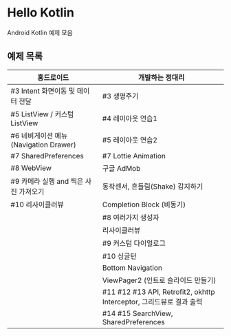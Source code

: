 # Hello Kotlin
Android Kotlin 예제 모음

## 예제 목록
|홍드로이드|개발하는 정대리|
|------|---|
|#3 Intent 화면이동 및 데이터 전달|#3 생명주기|
|#5 ListView / 커스텀 ListView|#4 레이아웃 연습1|
|#6 네비게이션 메뉴 (Navigation Drawer)|#5 레이아웃 연습2|
|#7 SharedPreferences|#7 Lottie Animation|
|#8 WebView|구글 AdMob|
|#9 카메라 실행 and 찍은 사진 가져오기|동작센서, 흔들림(Shake) 감지하기|
|#10 리사이클러뷰|Completion Block (비동기)|
||#8 여러가지 생성자|
||리사이클러뷰|
||#9 커스텀 다이얼로그|
||#10 싱글턴|
||Bottom Navigation|
||ViewPager2 (인트로 슬라이드 만들기)|
||#11 #12 #13 API, Retrofit2, okhttp Interceptor, 그리드뷰로 결과 출력|
||#14 #15 SearchView, SharedPreferences|